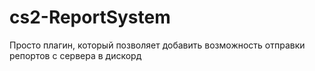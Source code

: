 # cs2-ReportSystem
Просто плагин, который позволяет добавить возможность отправки репортов с сервера в дискорд
